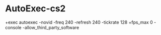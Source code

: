 # AutoExec-cs2
 +exec autoexec -novid -freq 240 -refresh 240 -tickrate 128 +fps_max 0 -console -allow_third_party_software
